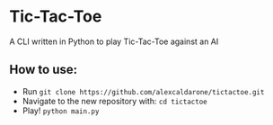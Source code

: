 # Tic-Tac-Toe
A CLI written in Python to play Tic-Tac-Toe against an AI


## How to use:

- Run ```git clone https://github.com/alexcaldarone/tictactoe.git```
- Navigate to the new repository with: ```cd tictactoe```
- Play! ```python main.py``` 
